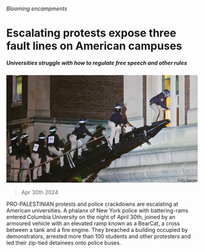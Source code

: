 ###### Blooming encampments

# Escalating protests expose three fault lines on American campuses 

##### Universities struggle with how to regulate free speech and other rules 

![image](images/20240504_USP001.jpg) 

> Apr 30th 2024 


PRO-PALESTINIAN protests and police crackdowns are escalating at American universities. A phalanx of New York police with battering-rams entered Columbia University on the night of April 30th, joined by an armoured vehicle with an elevated ramp known as a BearCat, a cross between a tank and a fire engine. They breached a building occupied by demonstrators, arrested more than 100 students and other protesters and led their zip-tied detainees onto police buses. 


